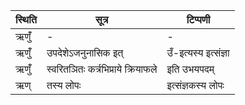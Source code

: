| स्थिति | सूत्र | टिप्पणी |
| ----- | ------- | ------ |
| ऋणुँ॑ | - | - |
| ऋणुँ॑ | उपदेशेऽजनुनासिक इत् | उँ-इत्यस्य इत्संज्ञा |
| ऋणुँ॑ | स्वरितञितः कर्त्रभिप्राये क्रियाफले | इति उभयपदम् |
| ऋण् | तस्य लोपः | इत्संज्ञकस्य लोपः |
